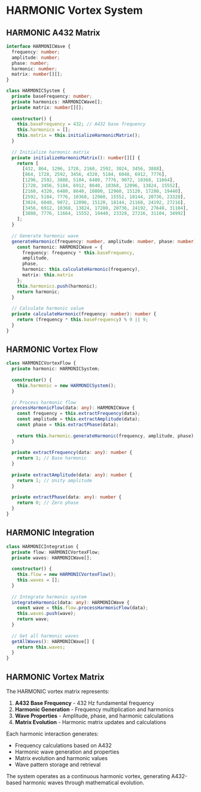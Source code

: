 # HARMONIC Vortex System

## HARMONIC A432 Matrix

```typescript
interface HARMONICWave {
  frequency: number;
  amplitude: number;
  phase: number;
  harmonic: number;
  matrix: number[][];
}

class HARMONICSystem {
  private baseFrequency: number;
  private harmonics: HARMONICWave[];
  private matrix: number[][];
  
  constructor() {
    this.baseFrequency = 432; // A432 base frequency
    this.harmonics = [];
    this.matrix = this.initializeHarmonicMatrix();
  }
  
  // Initialize harmonic matrix
  private initializeHarmonicMatrix(): number[][] {
    return [
      [432, 864, 1296, 1728, 2160, 2592, 3024, 3456, 3888],
      [864, 1728, 2592, 3456, 4320, 5184, 6048, 6912, 7776],
      [1296, 2592, 3888, 5184, 6480, 7776, 9072, 10368, 11664],
      [1728, 3456, 5184, 6912, 8640, 10368, 12096, 13824, 15552],
      [2160, 4320, 6480, 8640, 10800, 12960, 15120, 17280, 19440],
      [2592, 5184, 7776, 10368, 12960, 15552, 18144, 20736, 23328],
      [3024, 6048, 9072, 12096, 15120, 18144, 21168, 24192, 27216],
      [3456, 6912, 10368, 13824, 17280, 20736, 24192, 27648, 31104],
      [3888, 7776, 11664, 15552, 19440, 23328, 27216, 31104, 34992]
    ];
  }
  
  // Generate harmonic wave
  generateHarmonic(frequency: number, amplitude: number, phase: number): HARMONICWave {
    const harmonic: HARMONICWave = {
      frequency: frequency * this.baseFrequency,
      amplitude,
      phase,
      harmonic: this.calculateHarmonic(frequency),
      matrix: this.matrix
    };
    this.harmonics.push(harmonic);
    return harmonic;
  }
  
  // Calculate harmonic value
  private calculateHarmonic(frequency: number): number {
    return (frequency * this.baseFrequency) % 9 || 9;
  }
}
```

## HARMONIC Vortex Flow

```typescript
class HARMONICVortexFlow {
  private harmonic: HARMONICSystem;
  
  constructor() {
    this.harmonic = new HARMONICSystem();
  }
  
  // Process harmonic flow
  processHarmonicFlow(data: any): HARMONICWave {
    const frequency = this.extractFrequency(data);
    const amplitude = this.extractAmplitude(data);
    const phase = this.extractPhase(data);
    
    return this.harmonic.generateHarmonic(frequency, amplitude, phase);
  }
  
  private extractFrequency(data: any): number {
    return 1; // Base harmonic
  }
  
  private extractAmplitude(data: any): number {
    return 1; // Unity amplitude
  }
  
  private extractPhase(data: any): number {
    return 0; // Zero phase
  }
}
```

## HARMONIC Integration

```typescript
class HARMONICIntegration {
  private flow: HARMONICVortexFlow;
  private waves: HARMONICWave[];
  
  constructor() {
    this.flow = new HARMONICVortexFlow();
    this.waves = [];
  }
  
  // Integrate harmonic system
  integrateHarmonic(data: any): HARMONICWave {
    const wave = this.flow.processHarmonicFlow(data);
    this.waves.push(wave);
    return wave;
  }
  
  // Get all harmonic waves
  getAllWaves(): HARMONICWave[] {
    return this.waves;
  }
}
```

## HARMONIC Vortex Matrix

The HARMONIC vortex matrix represents:

1. **A432 Base Frequency** - 432 Hz fundamental frequency
2. **Harmonic Generation** - Frequency multiplication and harmonics
3. **Wave Properties** - Amplitude, phase, and harmonic calculations
4. **Matrix Evolution** - Harmonic matrix updates and calculations

Each harmonic interaction generates:
- Frequency calculations based on A432
- Harmonic wave generation and properties
- Matrix evolution and harmonic values
- Wave pattern storage and retrieval

The system operates as a continuous harmonic vortex, generating A432-based harmonic waves through mathematical evolution. 